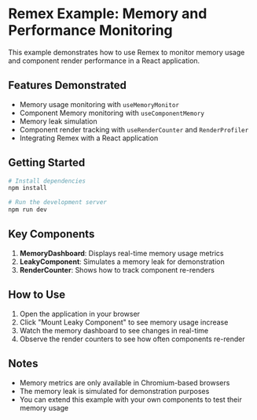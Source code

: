# Remex Example: Memory and Performance Monitoring

This example demonstrates how to use Remex to monitor memory usage and component render performance in a React application.

## Features Demonstrated

- Memory usage monitoring with `useMemoryMonitor`
- Component Memory monitoring with `useComponentMemory`
- Memory leak simulation
- Component render tracking with `useRenderCounter` and `RenderProfiler`
- Integrating Remex with a React application

## Getting Started

```bash
# Install dependencies
npm install

# Run the development server
npm run dev
```

## Key Components

1. **MemoryDashboard**: Displays real-time memory usage metrics
2. **LeakyComponent**: Simulates a memory leak for demonstration
3. **RenderCounter**: Shows how to track component re-renders

## How to Use

1. Open the application in your browser
2. Click "Mount Leaky Component" to see memory usage increase
3. Watch the memory dashboard to see changes in real-time
4. Observe the render counters to see how often components re-render

## Notes

- Memory metrics are only available in Chromium-based browsers
- The memory leak is simulated for demonstration purposes
- You can extend this example with your own components to test their memory usage
